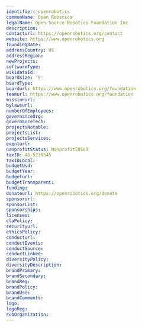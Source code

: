 ```yaml
---
identifier: openrobotics
commonName: Open Robotics
legalName: Open Source Robotics Foundation Inc
description:
contacturl: https://openrobotics.org/contact
website: https://www.openrobotics.org
foundingDate:
addressCountry: US
addressRegion:
newProjects:
softwareType:
wikidataId:
boardSize: '5'
boardType:
boardurl: https://www.openrobotics.org/foundation
teamurl: https://www.openrobotics.org/foundation
missionurl:
bylawsurl:
numberOfEmployees:
governanceOrg:
governanceTech:
projectsNotable:
projectsList:
projectsServices:
eventurl:
nonprofitStatus: Nonprofit501c3
taxID: 45-5230545
taxIDLocal:
budgetUsd:
budgetYear:
budgeturl:
budgetTransparent:
funding:
donateurl: https://openrobotics.org/donate
sponsorurl:
sponsorList:
sponsorships:
licenses:
claPolicy:
securityurl:
ethicsPolicy:
conducturl:
conductEvents:
conductSource:
conductLinked:
diversityPolicy:
diversityDescription:
brandPrimary:
brandSecondary:
brandReg:
brandPolicy:
brandUse:
brandComments:
logo:
logoReg:
subOrganization:
---
```


